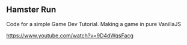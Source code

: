 Hamster Run
----

Code for a simple Game Dev Tutorial.
Making a game in pure VanillaJS


https://www.youtube.com/watch?v=9D4dWqsFacg
